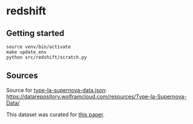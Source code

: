 # redshift

## Getting started

    source venv/bin/activate
    make update_env
    python src/redshift/scratch.py

## Sources
Source for [type-Ia-supernova-data.json](type-Ia-supernova-data.json):
https://datarepository.wolframcloud.com/resources/Type-Ia-Supernova-Data/

This dataset was curated for [this paper](https://arxiv.org/pdf/1401.4064).
